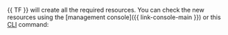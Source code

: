 {{ TF }} will create all the required resources. You can check the new resources using the [management console]({{ link-console-main }}) or this [CLI](../../cli/quickstart.md) command: